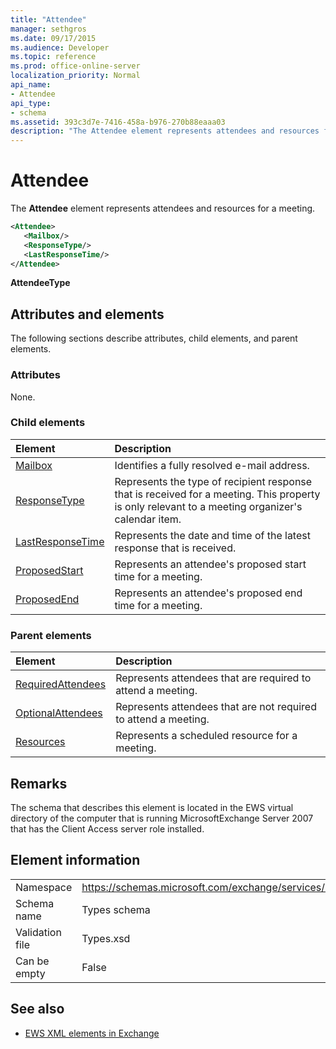 ```yaml
---
title: "Attendee"
manager: sethgros
ms.date: 09/17/2015
ms.audience: Developer
ms.topic: reference
ms.prod: office-online-server
localization_priority: Normal
api_name:
- Attendee
api_type:
- schema
ms.assetid: 393c3d7e-7416-458a-b976-270b88eaaa03
description: "The Attendee element represents attendees and resources for a meeting."
---
```


# Attendee

The **Attendee** element represents attendees and resources for a meeting. 
  
```xml
<Attendee>
   <Mailbox/>
   <ResponseType/>
   <LastResponseTime/>
</Attendee>
```

 **AttendeeType**
## Attributes and elements

The following sections describe attributes, child elements, and parent elements.
  
### Attributes

None.
  
### Child elements

|**Element**|**Description**|
|:-----|:-----|
|[Mailbox](mailbox.md) <br/> |Identifies a fully resolved e-mail address.  <br/> |
|[ResponseType](responsetype.md) <br/> |Represents the type of recipient response that is received for a meeting. This property is only relevant to a meeting organizer's calendar item.  <br/> |
|[LastResponseTime](lastresponsetime.md) <br/> |Represents the date and time of the latest response that is received.  <br/> |
|[ProposedStart](proposedstart-attendeetype.md) <br/> |Represents an attendee's proposed start time for a meeting. <br/> |
|[ProposedEnd](proposedend-attendeetype.md) <br/> |Represents an attendee's proposed end time for a meeting. <br/> |
   
### Parent elements

|**Element**|**Description**|
|:-----|:-----|
|[RequiredAttendees](requiredattendees.md) <br/> |Represents attendees that are required to attend a meeting.  <br/> |
|[OptionalAttendees](optionalattendees.md) <br/> |Represents attendees that are not required to attend a meeting.  <br/> |
|[Resources](resources.md) <br/> |Represents a scheduled resource for a meeting.  <br/> |
   
## Remarks

The schema that describes this element is located in the EWS virtual directory of the computer that is running MicrosoftExchange Server 2007 that has the Client Access server role installed.
  
## Element information

|||
|:-----|:-----|
|Namespace  <br/> |https://schemas.microsoft.com/exchange/services/2006/types  <br/> |
|Schema name  <br/> |Types schema  <br/> |
|Validation file  <br/> |Types.xsd  <br/> |
|Can be empty  <br/> |False  <br/> |
   
## See also

- [EWS XML elements in Exchange](ews-xml-elements-in-exchange.md)

